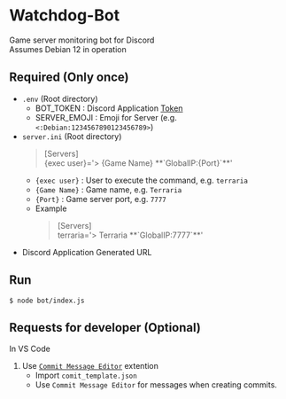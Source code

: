 # Watchdog-Bot

Game server monitoring bot for Discord  
Assumes Debian 12 in operation

## Required (Only once)

- `.env` (Root directory)
  - BOT_TOKEN : Discord Application [Token](https://discord.com/developers/applications)
  - SERVER_EMOJI : Emoji for Server (e.g. `<:Debian:1234567890123456789>`)
- `server.ini` (Root directory)
  > [Servers]  
  > {exec user}='> {Game Name} \*\*\`GlobalIP:{Port}\`\*\*'
  - `{exec user}` : User to execute the command, e.g. `terraria`
  - `{Game Name}` : Game name, e.g. `Terraria`
  - `{Port}` : Game server port, e.g. `7777`
  - Example
    > [Servers]  
    > terraria='> Terraria \*\*\`GlobalIP:7777\`\*\*'
- Discord Application Generated URL

## Run

```shell-session
$ node bot/index.js
```

## Requests for developer (Optional)

In VS Code

1. Use [`Commit Message Editor`](https://marketplace.visualstudio.com/items?itemName=adam-bender.commit-message-editor) extention
   - Import `comit_template.json`
   - Use `Commit Message Editor` for messages when creating commits.
